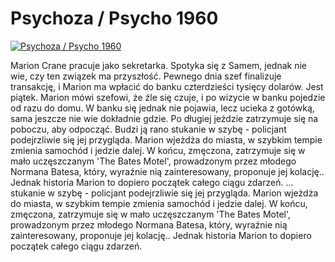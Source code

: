 Psychoza / Psycho 1960 
=============
[![Psychoza / Psycho 1960 ](http://vidos.pl/images/player.gif)](http://vidos.pl/psychoza-psycho-1960)

 Marion Crane pracuje jako sekretarka. Spotyka się z Samem, jednak nie wie, czy ten związek ma przyszłość. Pewnego dnia szef finalizuje transakcję, i Marion ma wpłacić do banku czterdzieści tysięcy dolarów. Jest piątek. Marion mówi szefowi, że źle się czuje, i po wizycie w banku pojedzie od razu do domu. W banku się jednak nie pojawia, lecz ucieka z gotówką, sama jeszcze nie wie dokładnie gdzie. Po długiej jeździe zatrzymuje się na poboczu, aby odpocząć. Budzi ją rano stukanie w szybę - policjant podejrzliwie się jej przygląda. Marion wjeżdża do miasta, w szybkim tempie zmienia samochód i jedzie dalej. W końcu, zmęczona, zatrzymuje się w mało uczęszczanym 'The Bates Motel', prowadzonym przez młodego Normana Batesa, który, wyraźnie nią zainteresowany, proponuje jej kolację.. Jednak historia Marion to dopiero początek całego ciągu zdarzeń.  ... stukanie w szybę - policjant podejrzliwie się jej przygląda. Marion wjeżdża do miasta, w szybkim tempie zmienia samochód i jedzie dalej. W końcu, zmęczona, zatrzymuje się w mało uczęszczanym 'The Bates Motel', prowadzonym przez młodego Normana Batesa, który, wyraźnie nią zainteresowany, proponuje jej kolację.. Jednak historia Marion to dopiero początek całego ciągu zdarzeń.

